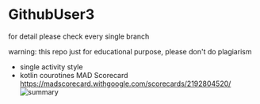 # GithubUser3
for detail please check every single branch

warning: this repo just for educational purpose, please don't do plagiarism

- single activity style
- kotlin courotines 
MAD Scorecard
https://madscorecard.withgoogle.com/scorecards/2192804520/
![summary](https://user-images.githubusercontent.com/65596335/159170938-6bfb48b0-c3a3-4317-a970-b305e5997e45.png)
